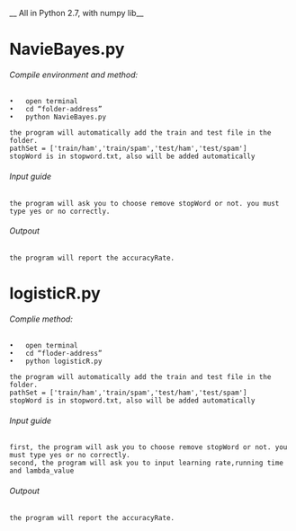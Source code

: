 
__ All in Python 2.7, with numpy lib__	
# NavieBayes.py
###### Compile environment and method:
    •	open terminal    •	cd “folder-address”    •	python NavieBayes.py
    	the program will automatically add the train and test file in the folder.	pathSet = ['train/ham','train/spam','test/ham','test/spam']	stopWord is in stopword.txt, also will be added automatically###### Input guide
    the program will ask you to choose remove stopWord or not. you must type yes or no correctly.###### Outpout 
    the program will report the accuracyRate.
# logisticR.py    
###### Complie method:
    •	open terminal    •	cd “floder-address”    •	python logisticR.py
	the program will automatically add the train and test file in the folder.	pathSet = ['train/ham','train/spam','test/ham','test/spam']	stopWord is in stopword.txt, also will be added automatically###### Input guide
    first, the program will ask you to choose remove stopWord or not. you must type yes or no correctly.    second, the program will ask you to input learning rate,running time and lambda_value###### Outpout 
    the program will report the accuracyRate.









